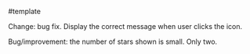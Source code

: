 #template

Change: bug fix. Display the correct message when user clicks the icon.

Bug/improvement: the number of stars shown is small. Only two.
